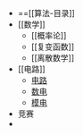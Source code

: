 - ==[[算法-目录]]
- [[数学]]
	- [[概率论]]
	- [[复变函数]]
	- [[离散数学]]
- [[电路]]
	- [电路](https://www.bilibili.com/video/BV1QZ4y1z79i/)
	- [数电](https://www.bilibili.com/video/BV1ZV411E7W5/)
	- [模电](https://www.bilibili.com/video/BV1GB4y1P79U/)
- 竞赛
- 